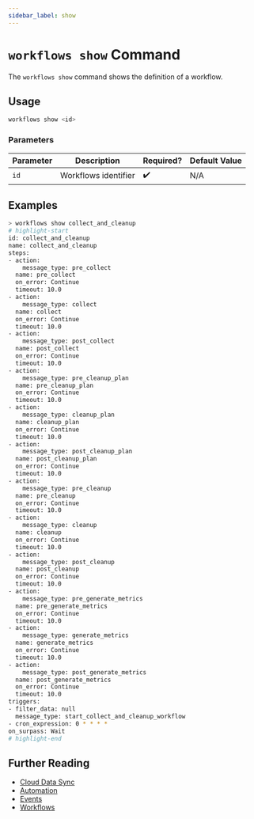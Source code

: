 ```yaml
---
sidebar_label: show
---
```


# `workflows show` Command

The `workflows show` command shows the definition of a workflow.

## Usage

```bash
workflows show <id>
```

### Parameters

| Parameter | Description          | Required? | Default Value |
| --------- | -------------------- | --------- | ------------- |
| `id`      | Workflows identifier | ✔️        | N/A           |

## Examples

```bash
> workflows show collect_and_cleanup
# highlight-start
id: collect_and_cleanup
name: collect_and_cleanup
steps:
- action:
    message_type: pre_collect
  name: pre_collect
  on_error: Continue
  timeout: 10.0
- action:
    message_type: collect
  name: collect
  on_error: Continue
  timeout: 10.0
- action:
    message_type: post_collect
  name: post_collect
  on_error: Continue
  timeout: 10.0
- action:
    message_type: pre_cleanup_plan
  name: pre_cleanup_plan
  on_error: Continue
  timeout: 10.0
- action:
    message_type: cleanup_plan
  name: cleanup_plan
  on_error: Continue
  timeout: 10.0
- action:
    message_type: post_cleanup_plan
  name: post_cleanup_plan
  on_error: Continue
  timeout: 10.0
- action:
    message_type: pre_cleanup
  name: pre_cleanup
  on_error: Continue
  timeout: 10.0
- action:
    message_type: cleanup
  name: cleanup
  on_error: Continue
  timeout: 10.0
- action:
    message_type: post_cleanup
  name: post_cleanup
  on_error: Continue
  timeout: 10.0
- action:
    message_type: pre_generate_metrics
  name: pre_generate_metrics
  on_error: Continue
  timeout: 10.0
- action:
    message_type: generate_metrics
  name: generate_metrics
  on_error: Continue
  timeout: 10.0
- action:
    message_type: post_generate_metrics
  name: post_generate_metrics
  on_error: Continue
  timeout: 10.0
triggers:
- filter_data: null
  message_type: start_collect_and_cleanup_workflow
- cron_expression: 0 * * * *
on_surpass: Wait
# highlight-end
```

## Further Reading

- [Cloud Data Sync](../../../../concepts/cloud-data-sync/index.md)
- [Automation](../../../../concepts/automation/index.md)
- [Events](../../../events/index.md)
- [Workflows](../../../workflows/index.md)
